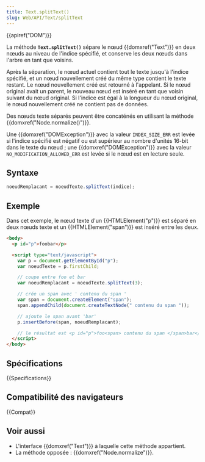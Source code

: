 ```yaml
---
title: Text.splitText()
slug: Web/API/Text/splitText
---
```


{{apiref("DOM")}}

La méthode **`Text.splitText()`** sépare le nœud {{domxref("Text")}} en deux nœuds au niveau de l'indice spécifié, et conserve les deux nœuds dans l'arbre en tant que voisins.

Après la séparation, le nœud actuel contient tout le texte jusqu'à l'indice spécifié, et un nœud nouvellement créé du même type contient le texte restant. Le nœud nouvellement créé est retourné à l'appelant. Si le nœud original avait un parent, le nouveau nœud est inséré en tant que voisin suivant du nœud original. Si l'indice est égal à la longueur du nœud original, le nœud nouvellement créé ne contient pas de données.

Des nœuds texte séparés peuvent être concaténés en utilisant la méthode {{domxref("Node.normalize()")}}.

Une {{domxref("DOMException")}} avec la valeur `INDEX_SIZE_ERR` est levée si l'indice spécifié est négatif ou est supérieur au nombre d'unités 16-bit dans le texte du nœud&nbsp;; une {{domxref("DOMException")}} avec la valeur `NO_MODIFICATION_ALLOWED_ERR` est levée si le nœud est en lecture seule.

## Syntaxe

```js
noeudRemplacant = noeudTexte.splitText(indice);
```

## Exemple

Dans cet exemple, le nœud texte d'un {{HTMLElement("p")}} est séparé en deux nœuds texte et un {{HTMLElement("span")}} est inséré entre les deux.

```html
<body>
  <p id="p">foobar</p>

  <script type="text/javascript">
    var p = document.getElementById("p");
    var noeudTexte = p.firstChild;

    // coupe entre foo et bar
    var noeudRemplacant = noeudTexte.splitText(3);

    // crée un span avec ' contenu du span '
    var span = document.createElement("span");
    span.appendChild(document.createTextNode(" contenu du span "));

    // ajoute le span avant 'bar'
    p.insertBefore(span, noeudRemplacant);

    // le résultat est <p id="p">foo<span> contenu du span </span>bar</p>
  </script>
</body>
```

## Spécifications

{{Specifications}}

## Compatibilité des navigateurs

{{Compat}}

## Voir aussi

- L'interface {{domxref("Text")}} à laquelle cette méthode appartient.
- La méthode opposée&nbsp;: {{domxref("Node.normalize")}}.
